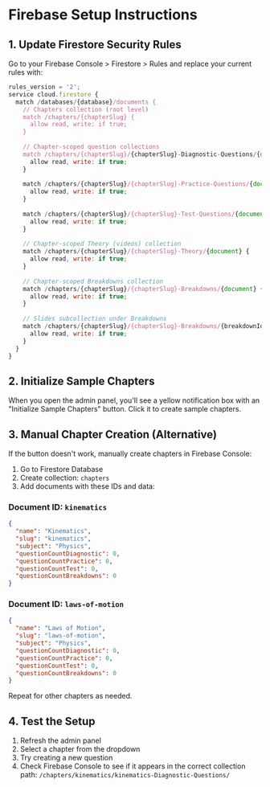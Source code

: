 # Firebase Setup Instructions

## 1. Update Firestore Security Rules

Go to your Firebase Console > Firestore > Rules and replace your current rules with:

```javascript
rules_version = '2';
service cloud.firestore {
  match /databases/{database}/documents {
    // Chapters collection (root level)
    match /chapters/{chapterSlug} {
      allow read, write: if true;
    }
    
    // Chapter-scoped question collections
    match /chapters/{chapterSlug}/{chapterSlug}-Diagnostic-Questions/{document} {
      allow read, write: if true;
    }
    
    match /chapters/{chapterSlug}/{chapterSlug}-Practice-Questions/{document} {
      allow read, write: if true;
    }
    
    match /chapters/{chapterSlug}/{chapterSlug}-Test-Questions/{document} {
      allow read, write: if true;
    }
    
    // Chapter-scoped Theory (videos) collection
    match /chapters/{chapterSlug}/{chapterSlug}-Theory/{document} {
      allow read, write: if true;
    }
    
    // Chapter-scoped Breakdowns collection
    match /chapters/{chapterSlug}/{chapterSlug}-Breakdowns/{document} {
      allow read, write: if true;
    }
    
    // Slides subcollection under Breakdowns
    match /chapters/{chapterSlug}/{chapterSlug}-Breakdowns/{breakdownId}/slides/{slideId} {
      allow read, write: if true;
    }
  }
}
```

## 2. Initialize Sample Chapters

When you open the admin panel, you'll see a yellow notification box with an "Initialize Sample Chapters" button. Click it to create sample chapters.

## 3. Manual Chapter Creation (Alternative)

If the button doesn't work, manually create chapters in Firebase Console:

1. Go to Firestore Database
2. Create collection: `chapters`
3. Add documents with these IDs and data:

### Document ID: `kinematics`
```json
{
  "name": "Kinematics",
  "slug": "kinematics",
  "subject": "Physics",
  "questionCountDiagnostic": 0,
  "questionCountPractice": 0,
  "questionCountTest": 0,
  "questionCountBreakdowns": 0
}
```

### Document ID: `laws-of-motion`
```json
{
  "name": "Laws of Motion",
  "slug": "laws-of-motion",
  "subject": "Physics",
  "questionCountDiagnostic": 0,
  "questionCountPractice": 0,
  "questionCountTest": 0,
  "questionCountBreakdowns": 0
}
```

Repeat for other chapters as needed.

## 4. Test the Setup

1. Refresh the admin panel
2. Select a chapter from the dropdown
3. Try creating a new question
4. Check Firebase Console to see if it appears in the correct collection path:
   `/chapters/kinematics/kinematics-Diagnostic-Questions/`